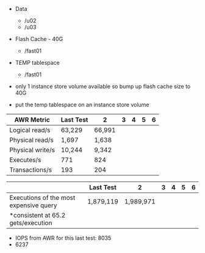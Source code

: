 - Data
  - /u02 
  - /u03

- Flash Cache - 40G
  - /fast01

- TEMP tablespace
  - /fast01

- only 1 instance store volume available so bump up flash cache size to 40G
- put the temp tablespace on an instance store volume

| AWR Metric           |  Last Test |   2    | 3      | 4      | 5      |  6    |
| ----             | ----    | ------ | ----   | -----  | ------ | ----  |
| Logical read/s   |  63,229 | 66,991 |
| Physical read/s  |  1,697 | 1,638|
| Physical write/s |  10,244 | 9,342|
| Executes/s       |  771 | 824 |
| Transactions/s   |  193 | 204 |

|                                       |     Last Test  |   2        |  3        | 4      | 5         |  6    |
| -------------                         |  --------  |  ----      | ----      | ----   | -------   | ----  |
|Executions of the most expensive query |   1,879,119 | 1,989,971 |
|*consistent at 65.2 gets/execution     |

- IOPS from AWR for this last test: 8035
- 6237

